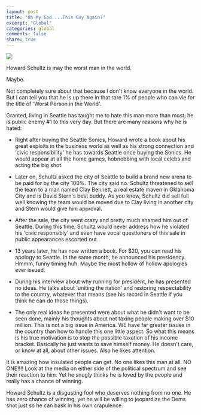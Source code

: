 ```yaml
---
layout: post
title: "Oh My God....This Guy Again?"
excerpt: "Global"
categories: global
comments: false
share: true
---
```




![](https://politicsofrelocation.files.wordpress.com/2016/03/17li7u1anbq4ojpg.jpg?w=640)


Howard Schultz is may the worst man in the world.


Maybe.


Not completely sure about that because I don't know everyone in the world. But I can tell you that he is up there in that rare 1% of people who can vie for the title of 'Worst Person in the World'.



Granted, living in Seattle has taught me to hate this man more than most; he is public enemy #1 to this very day. But there are many reasons why he is hated:



- Right after buying the Seattle Sonics, Howard wrote a book about his great exploits in the business world as well as his strong connection and 'civic responsibility' he has towards Seattle once buying the Sonics. He would appear at all the home games, hobnobbing with local celebs and acting the big shot.


- Later on, Schultz asked the city of Seattle to build a brand new arena to be paid for by the city 100%. The city said no. Schultz threatened to sell the team to a man named Clay Bennett, a real estate maven in Oklahoma City and is David Stern's best buddy. As you know, Schultz did sell full well knowing the team would be moved due to Clay living in another city and Stern would give him approval.


- After the sale, the city went crazy and pretty much shamed him out of Seattle. During this time, Schultz would never address how he violated his 'civic responsibly' and even have vocal questioners of this sale in public appearances escorted out. 


- 13 years later, he has now written a book. For $20, you can read his apology to Seattle. In the same month, he announced his presidency. Hmmm, funny timing huh. Maybe the most hollow of hollow apologies ever issued.


- During his interview about why running for president, he has presented no ideas. He talks about 'uniting the nation' and restoring respectability to the country, whatever that means (see his record in Seattle if you think he can do those things). 


- The only real ideas he presented were about what he didn't want to be seen done, mainly his thoughts about not taxing people making over $10 million. This is not a big issue in America. WE have far greater issues in the country than how to handle this one little aspect. So what this means is his true motivation is to stop the possible taxation of his income bracket. Basically he just wants to save himself money. He doesn't care, or know at all, about other issues. Also he likes attention.




It is amazing how insulated people can get. No one likes this man at all. NO ONE!!!! Look at the media on either side of the political spectrum and see their reaction to him. Yet he snugly thinks he is loved by the people and really has a chance of winning.

Howard Schultz is a disgusting fool who deserves nothing from no one. He has zero chance of winning, yet he will be willing to jeopardize the Dems shot just so he can bask in his own crapulence. 



